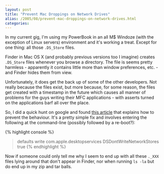 ```yaml
---
layout: post
title: "Prevent Mac Droppings on Network Drives"
alias: /2005/08/prevent-mac-droppings-on-network-drives.html
categories:
---
```

In my current gig, I'm using my PowerBook in an all M$ Windoze (with the exception of Linux servers) environment and it's working a treat. Except for one thing: all those `.DS_Store` files.

Finder in Mac OS X (and probably previous versions too I imagine) creates `.DS_Store` files whenever you browse a directory. The file is seems pretty harmless - apparently it contains little more than window preferences, etc. - and Finder hides them from view.

Unfortunately, it does get the back up of some of the other developers. Not really because the files exist, but more because, for some reason, the files get created with a timestamp in the future which causes all manner of problems for the guys writing their MFC applications - with asserts turned on the applications barf all over the place.

So, I did a quick hunt on google and found [this article](http://forevergeek.com/apple/preventing_creation_of_ds_store_files.php) that explains how to prevent the behaviour. It's a pretty simple fix and involves entering the following at the command-line (possibly followed by a re-boot?):

{% highlight console %}
> defaults write com.apple.desktopservices DSDontWriteNetworkStores true
{% endhighlight %}

Now if someone could only tell me why I seem to end up with all these `._XXX` files lying around that don't appear in Finder, nor when running `ls -la` but do end up in my zip and tar balls.
